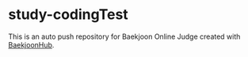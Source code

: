 # study-codingTest
This is an auto push repository for Baekjoon Online Judge created with [BaekjoonHub](https://github.com/BaekjoonHub/BaekjoonHub).
